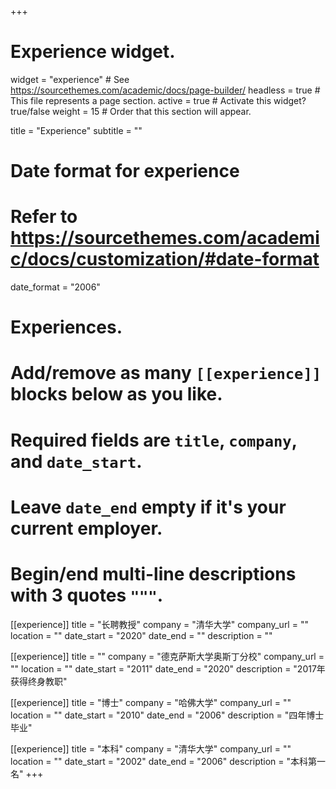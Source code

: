 +++
# Experience widget.
widget = "experience"  # See https://sourcethemes.com/academic/docs/page-builder/
headless = true  # This file represents a page section.
active = true  # Activate this widget? true/false
weight = 15  # Order that this section will appear.

title = "Experience"
subtitle = ""

# Date format for experience
#   Refer to https://sourcethemes.com/academic/docs/customization/#date-format
date_format = "2006"

# Experiences.
#   Add/remove as many `[[experience]]` blocks below as you like.
#   Required fields are `title`, `company`, and `date_start`.
#   Leave `date_end` empty if it's your current employer.
#   Begin/end multi-line descriptions with 3 quotes `"""`.
[[experience]]
  title = "长聘教授"
  company = "清华大学"
  company_url = ""
  location = ""
  date_start = "2020"
  date_end = ""
  description = ""

[[experience]]
  title = ""
  company = "德克萨斯大学奥斯丁分校"
  company_url = ""
  location = ""
  date_start = "2011"
  date_end = "2020"
  description = "2017年获得终身教职"


[[experience]]
  title = "博士"
  company = "哈佛大学"
  company_url = ""
  location = ""
  date_start = "2010"
  date_end = "2006"
  description = "四年博士毕业"


[[experience]]
  title = "本科"
  company = "清华大学"
  company_url = ""
  location = ""
  date_start = "2002"
  date_end = "2006"
  description = "本科第一名"
+++
